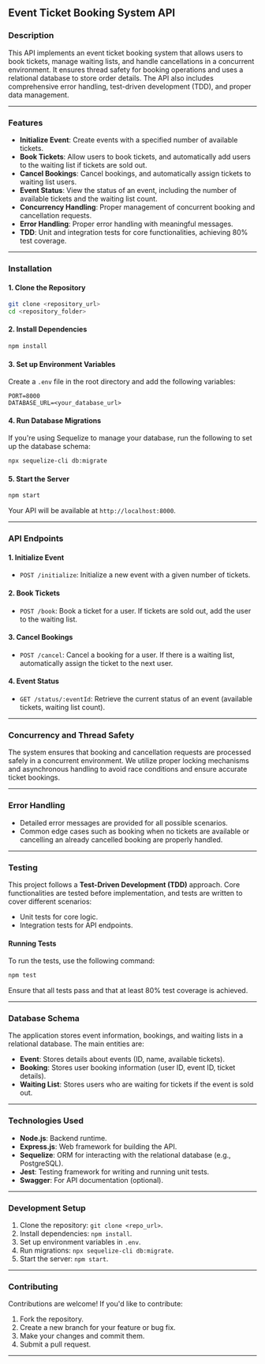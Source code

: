 
## **Event Ticket Booking System API**

### **Description**
This API implements an event ticket booking system that allows users to book tickets, manage waiting lists, and handle cancellations in a concurrent environment. It ensures thread safety for booking operations and uses a relational database to store order details. The API also includes comprehensive error handling, test-driven development (TDD), and proper data management.

---

### **Features**
- **Initialize Event**: Create events with a specified number of available tickets.
- **Book Tickets**: Allow users to book tickets, and automatically add users to the waiting list if tickets are sold out.
- **Cancel Bookings**: Cancel bookings, and automatically assign tickets to waiting list users.
- **Event Status**: View the status of an event, including the number of available tickets and the waiting list count.
- **Concurrency Handling**: Proper management of concurrent booking and cancellation requests.
- **Error Handling**: Proper error handling with meaningful messages.
- **TDD**: Unit and integration tests for core functionalities, achieving 80% test coverage.

---

### **Installation**

#### **1. Clone the Repository**
```bash
git clone <repository_url>
cd <repository_folder>
```

#### **2. Install Dependencies**
```bash
npm install
```

#### **3. Set up Environment Variables**
Create a `.env` file in the root directory and add the following variables:
```plaintext
PORT=8000
DATABASE_URL=<your_database_url>
```

#### **4. Run Database Migrations**
If you're using Sequelize to manage your database, run the following to set up the database schema:
```bash
npx sequelize-cli db:migrate
```

#### **5. Start the Server**
```bash
npm start
```
Your API will be available at `http://localhost:8000`.

---

### **API Endpoints**

#### **1. Initialize Event**
- `POST /initialize`: Initialize a new event with a given number of tickets.

#### **2. Book Tickets**
- `POST /book`: Book a ticket for a user. If tickets are sold out, add the user to the waiting list.

#### **3. Cancel Bookings**
- `POST /cancel`: Cancel a booking for a user. If there is a waiting list, automatically assign the ticket to the next user.

#### **4. Event Status**
- `GET /status/:eventId`: Retrieve the current status of an event (available tickets, waiting list count).

---

### **Concurrency and Thread Safety**
The system ensures that booking and cancellation requests are processed safely in a concurrent environment. We utilize proper locking mechanisms and asynchronous handling to avoid race conditions and ensure accurate ticket bookings.

---

### **Error Handling**
- Detailed error messages are provided for all possible scenarios.
- Common edge cases such as booking when no tickets are available or cancelling an already cancelled booking are properly handled.

---

### **Testing**

This project follows a **Test-Driven Development (TDD)** approach. Core functionalities are tested before implementation, and tests are written to cover different scenarios:
- Unit tests for core logic.
- Integration tests for API endpoints.

#### **Running Tests**
To run the tests, use the following command:
```bash
npm test
```

Ensure that all tests pass and that at least 80% test coverage is achieved.

---

### **Database Schema**
The application stores event information, bookings, and waiting lists in a relational database. The main entities are:

- **Event**: Stores details about events (ID, name, available tickets).
- **Booking**: Stores user booking information (user ID, event ID, ticket details).
- **Waiting List**: Stores users who are waiting for tickets if the event is sold out.

---

### Technologies Used

- **Node.js**: Backend runtime.
- **Express.js**: Web framework for building the API.
- **Sequelize**: ORM for interacting with the relational database (e.g., PostgreSQL).
- **Jest**: Testing framework for writing and running unit tests.
- **Swagger**: For API documentation (optional).

---

### **Development Setup**

1. Clone the repository: `git clone <repo_url>`.
2. Install dependencies: `npm install`.
3. Set up environment variables in `.env`.
4. Run migrations: `npx sequelize-cli db:migrate`.
5. Start the server: `npm start`.

---

### **Contributing**
Contributions are welcome! If you'd like to contribute:
1. Fork the repository.
2. Create a new branch for your feature or bug fix.
3. Make your changes and commit them.
4. Submit a pull request.

---

